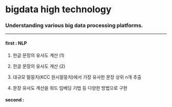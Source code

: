# bigdata high technology
### Understanding various big data processing platforms.
___

#### first : NLP
1. 한글 문장의 유사도 계산 (1)

2. 한글 문장의 유사도 계산 (2)

3. 대규모 말뭉치(KCC 원시말뭉치)에서 가장 유사한 문장 상위 n개 추출

4. 문장 유사도 계산을 워드 임베딩 기법 등 다양한 방법으로 구현

#### second : 
